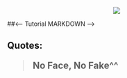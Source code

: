 
<p align ="center"> <img src="https://sv1.uphinhnhanh.com/images/2018/07/17/hp.png"> </p>
##<-- Tutorial MARKDOWN --> <h2>

Quotes: 
>No Face, No Fake^^



